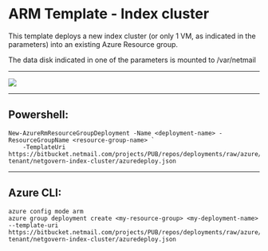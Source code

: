 # ARM Template - Index cluster

This template deploys a new index cluster (or only 1 VM, as indicated in the parameters) into an existing Azure Resource group.

The data disk indicated in one of the parameters is mounted to /var/netmail

---

<a href="https://portal.azure.com/#create/Microsoft.Template/uri/https%3A%2F%2Fbitbucket.netmail.com%2Fprojects%2FPUB%2Frepos%2Fdeployments%2Fraw%2Fazure%2Fsingle-tenant%2Fnetgovern-index-cluster%2Fazuredeploy.json" target="_blank">
    <img src="https://azuredeploy.net/deploybutton.png"/>
</a>

---

## Powershell:

```  
New-AzureRmResourceGroupDeployment -Name <deployment-name> -ResourceGroupName <resource-group-name> `
    -TemplateUri https://bitbucket.netmail.com/projects/PUB/repos/deployments/raw/azure/single-tenant/netgovern-index-cluster/azuredeploy.json
```

---

## Azure CLI:
```  
azure config mode arm
azure group deployment create <my-resource-group> <my-deployment-name> --template-uri https://bitbucket.netmail.com/projects/PUB/repos/deployments/raw/azure/single-tenant/netgovern-index-cluster/azuredeploy.json
```
